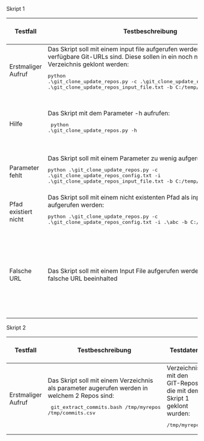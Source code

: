 Skript 1

| Testfall             | Testbeschreibung                                                                                                                                                                                                                                                                                                         | Testdaten                                                                                                                                                                                        | erwartetes Testresultat                                                                                       | erhaltenes Testresultat | Tester | Testdatum und Teststatus |
| -------------------- | ------------------------------------------------------------------------------------------------------------------------------------------------------------------------------------------------------------------------------------------------------------------------------------------------------------------------ | ------------------------------------------------------------------------------------------------------------------------------------------------------------------------------------------------ | ------------------------------------------------------------------------------------------------------------- | ----------------------- | ------ | ------------------------ |
| Erstmaliger Aufruf   | Das Skript soll mit einem input file aufgerufen werden, in welchem nur verfügbare Git-URLs sind. Diese sollen in ein noch nicht existierendes Verzeichnis geklont werden:<pre>python .\git_clone_update_repos.py -c .\git_clone_update_repos_config.txt -i .\git_clone_update_repos_input_file.txt -b C:/temp/test</pre> | repolist.txt mit folgendem Inhalt:<pre>https://gitlab.com/armindoerzbachtbz/m122_praxisarbeit Armin_Doerzbach<br>https://gitlab.com/wapdc/InfoSearch/Project-2017 Hans_Meier_Peter_Mueller</pre> | Verzeichnis wird erstellt und alle Repos werden darin geklont                                                 |                         |        |                          |
| Hilfe                | Das Skript mit dem Parameter -h aufrufen: <pre> python .\git_clone_update_repos.py -h </pre>                                                                                                                                                                                                                             |                                                                                                                                                                                                  | Es wird eine Hilfe angezeigt die alle Parameter aufzeigt und erklärt                                          |                         |        |                          |
| Parameter fehlt      | Das Skript soll mit einem Parameter zu wenig aufgerufen werden: <pre>python .\git_clone_update_repos.py -c .\git_clone_update_repos_config.txt -i .\git_clone_update_repos_input_file.txt -b C:/temp/test</pre>                                                                                                          |                                                                                                                                                                                                  | Fehler das ein Parameter fehlt und welcher                                                                    |                         |        |                          |
| Pfad existiert nicht | Das Skript soll mit einem nicht existenten Pfad als input Pfad aufgerufen werden: <pre>python .\git_clone_update_repos.py -c .\git_clone_update_repos_config.txt -i .\abc -b C:/temp/test</pre>                                                                                                                          |                                                                                                                                                                                                  | Fehler mit Beschreibung welcher Parameter schuld ist.                                                         |                         |        |                          |
| Falsche URL          | Das Skript soll mit einem Input File aufgerufen werden, welches eine falsche URL beeinhalted                                                                                                                                                                                                                             | repolist.txt mit folgendem Inhalt: <pre>https://github.com/ test </pre>                                                                                                                          | Es soll ein Error ausgegeben werden, in dem klar ersichtlich ist, an welchem Link das Skript gescheitert ist. |                         |        |                          |

Skript 2

| Testfall           | Testbeschreibung                                                                                                                                                | Testdaten                                                                                 | erwartetes Testresultat                                                                                          | erhaltenes Testresultat | Tester | Testdatum und Teststatus |
| ------------------ | --------------------------------------------------------------------------------------------------------------------------------------------------------------- | ----------------------------------------------------------------------------------------- | ---------------------------------------------------------------------------------------------------------------- | ----------------------- | ------ | ------------------------ |
| Erstmaliger Aufruf | Das Skript soll mit einem Verzeichnis als parameter augerufen werden in welchem 2 Repos sind:<pre> git_extract_commits.bash /tmp/myrepos /tmp/commits.csv</pre> | Verzeichnis mit den GIT-Repos die mit dem Skript 1 geklont wurden:<pre>/tmp/myrepos</pre> | Alle Repos aus /tmp/myrepos werden gelesen und ein File /tmp/commits.csv erstellt mit allen Commits beider Repos |                         |        |                          |
